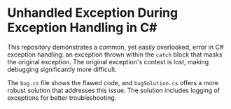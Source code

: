 # Unhandled Exception During Exception Handling in C#

This repository demonstrates a common, yet easily overlooked, error in C# exception handling: an exception thrown within the `catch` block that masks the original exception.  The original exception's context is lost, making debugging significantly more difficult.

The `bug.cs` file shows the flawed code, and `bugSolution.cs` offers a more robust solution that addresses this issue. The solution includes logging of exceptions for better troubleshooting.